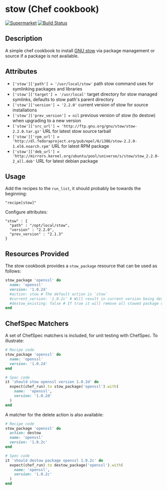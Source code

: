 # stow (Chef cookbook)

[![Supermarket](http://img.shields.io/cookbook/v/cookbook-stow.svg)][1]
[![Build Status](http://img.shields.io/travis/stevenhaddox/cookbook-stow.svg)][2]

## Description

A simple chef cookbook to install [GNU stow](https://www.gnu.org/software/stow/)
via package management or source if a package is not available.

## Attributes

* `['stow']['path'] = '/usr/local/stow'`
  path stow command uses for symlinking packages and libraries
* `['stow']['target'] = '/usr/local'`
  target directory for stow managed symlinks, defaults to stow path's parent directory
* `['stow']['version'] = '2.2.0'`
  current version of stow for source installations
* `['stow']['prev_version'] = nil`
  previous version of stow (to destow) when upgrading to a new version
* `['stow']['src_url'] = 'http://ftp.gnu.org/gnu/stow/stow-2.2.0.tar.gz'`
  URL for latest stow source tarball
* `['stow']['rpm_url'] = 'http://dl.fedoraproject.org/pub/epel/6/i386/stow-2.2.0-1.el6.noarch.rpm'`
  URL for latest RPM package
* `['stow']['deb_url'] = 'http://mirrors.kernel.org/ubuntu/pool/universe/s/stow/stow_2.2.0-2_all.deb'`
  URL for latest debian package

## Usage

Add the recipes to the `run_list`, it should probably be towards the beginning:

    "recipe[stow]"

Configure attributes:

    "stow" : {
      "path" : "/opt/local/stow",
      "version" : "2.2.0",
      "prev_version" : "2.1.3"
    }

## Resources Provided

The stow cookbook provides a `stow_package` resource that can be used as follows:

```ruby
stow_package 'openssl' do
  name: 'openssl'
  version: '1.0.2d'
  #action: stow # The default action is `stow`
  #current_version: '1.0.2c' # Will result in current version being destowed before new version is stowed
  #destow_existing: false # If true it will remove all stowed package directories that match the prefix "#{name}-", USE WITH CAUTION!!!
end
```



## ChefSpec Matchers

A set of ChefSpec matchers is included, for unit testing with ChefSpec. To illustrate:

```ruby
# Recipe code
stow_package 'openssl' do
  name: 'openssl'
  version: '1.0.2d'
end
```

```ruby
# Spec code
it 'should stow openssl version 1.0.2d' do
  expect(chef_run).to stow_package('openssl').with(
    name:  'openssl',
    version: '1.0.2d'
  )
end
```

A matcher for the delete action is also available:

```ruby
# Recipe code
stow_package 'openssl' do
  action: destow
  name: 'openssl'
  version: '1.0.2c'
end
```

```ruby
# Spec code
it 'should destow package openssl 1.0.2c' do
  expect(chef_run).to destow_package('openssl').with(
    name: 'openssl',
    version: '1.0.2c'
  )
end
```

[1]: https://supermarket.getchef.com/cookbooks/stow
[2]: http://travis-ci.org/stevenhaddox/cookbook-stow
